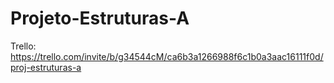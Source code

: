 # Projeto-Estruturas-A
Trello: https://trello.com/invite/b/g34544cM/ca6b3a1266988f6c1b0a3aac16111f0d/proj-estruturas-a
